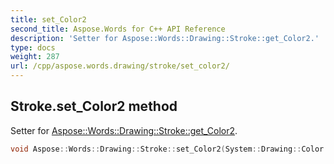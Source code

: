 ```yaml
---
title: set_Color2
second_title: Aspose.Words for C++ API Reference
description: 'Setter for Aspose::Words::Drawing::Stroke::get_Color2.'
type: docs
weight: 287
url: /cpp/aspose.words.drawing/stroke/set_color2/
---
```

## Stroke.set_Color2 method


Setter for [Aspose::Words::Drawing::Stroke::get_Color2](../get_color2/).

```cpp
void Aspose::Words::Drawing::Stroke::set_Color2(System::Drawing::Color value)
```

